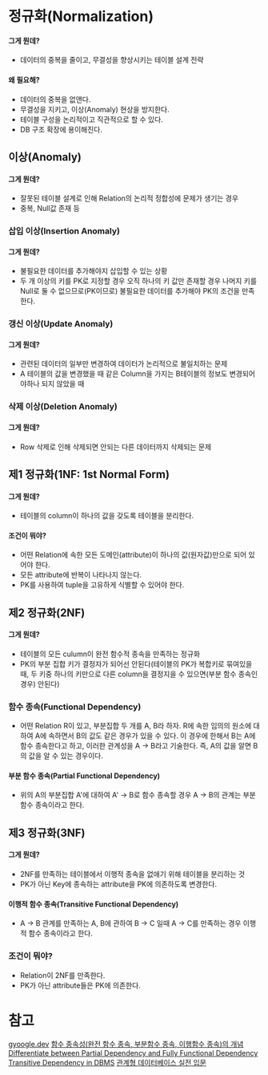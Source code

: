 # 정규화(Normalization)
#### 그게 뭔데?
- 데이터의 중복을 줄이고, 무결성을 향상시키는 테이블 설계 전략

#### 왜 필요해?
- 데이터의 중복을 없앤다.
- 무결성을 지키고, 이상(Anomaly) 현상을 방지한다.
- 테이블 구성을 논리적이고 직관적으로 할 수 있다.
- DB 구조 확장에 용이해진다.

## 이상(Anomaly)
#### 그게 뭔데?
- 잘못된 테이블 설계로 인해 Relation의 논리적 정합성에 문제가 생기는 경우
- 중복, Null값 존재 등 

### 삽입 이상(Insertion Anomaly)
#### 그게 뭔데?
- 불필요한 데이터를 추가해야지 삽입할 수 있는 상황
- 두 개 이상의 키를 PK로 지정할 경우 오직 하나의 키 값만 존재할 경우 나머지 키를 Null로 둘 수 없으므로(PK이므로) 불필요한 데이터를 추가해야 PK의 조건을 만족한다. 

### 갱신 이상(Update Anomaly)
#### 그게 뭔데?
- 관련된 데이터의 일부만 변경하여 데이터가 논리적으로 불일치하는 문제
- A 테이블의 값을 변경했을 때 같은 Column을 가지는 B테이블의 정보도 변경되어야하나 되지 않았을 때

### 삭제 이상(Deletion Anomaly)
#### 그게 뭔데?
- Row 삭제로 인해 삭제되면 안되는 다른 데이터까지 삭제되는 문제

## 제1 정규화(1NF: 1st Normal Form)
#### 그게 뭔데?
- 테이블의 column이 하나의 값을 갖도록 테이블을 분리한다.

#### 조건이 뭐야?
- 어떤 Relation에 속한 모든 도메인(attribute)이 하나의 값(원자값)만으로 되어 있어야 한다.
- 모든 attribute에 반복이 나타나지 않는다.
- PK를 사용하여 tuple을 고유하게 식별할 수 있어야 한다.


## 제2 정규화(2NF)
#### 그게 뭔데?
- 테이블의 모든 culumn이 완전 함수적 종속을 만족하는 정규화
- PK의 부분 집합 키가 결정자가 되어선 안된다(테이블의 PK가 복합키로 묶여있을 때, 두 키중 하나의 키만으로 다른 column을 결정지을 수 있으면(부분 함수 종속인 경우) 안된다)

### 함수 종속(Functional Dependency)
- 어떤 Relation R이 있고, 부분집합 두 개를 A, B라 하자. R에 속한 임의의 원소에 대하여 A에 속하면서 B의 값도 같은 경우가 있을 수 있다. 이 경우에 한해서 B는 A에 함수 종속한다고 하고, 이러한 관계성을 A -> B라고 기술한다. 즉, A의 값을 알면 B의 값을 알 수 있는 경우이다. 

#### 부분 함수 종속(Partial Functional Dependency)
- 위의 A의 부분집합 A'에 대하여 A' -> B로 함수 종속할 경우 A -> B의 관계는 부분 함수 종속이라고 한다. 

## 제3 정규화(3NF)
#### 그게 뭔데?
- 2NF를 만족하는 테이블에서 이행적 종속을 없애기 위해 테이블을 분리하는 것
- PK가 아닌 Key에 종속하는 attribute을 PK에 의존하도록 변경한다. 

#### 이행적 함수 종속(Transitive Functional Dependency)
- A -> B 관계를 만족하는 A, B에 관하여 B -> C 일때 A -> C를 만족하는 경우 이행적 함수 종속이라고 한다. 

### 조건이 뭐야?
- Relation이 2NF를 만족한다.
- PK가 아닌 attribute들은 PK에 의존한다.

# 참고
[gyoogle.dev](https://gyoogle.dev/blog/computer-science/data-base/Normalization.html)
[함수 종속성(완전 함수 종속, 부분함수 종속, 이행함수 종속)의 개념](https://developer111.tistory.com/80)
[Differentiate between Partial Dependency and Fully Functional Dependency](https://www.geeksforgeeks.org/differentiate-between-partial-dependency-and-fully-functional-dependency/#:~:text=Partial%20Functional%20Dependency%20%3A,%2C%20and%20D%2D%3EB.)
[Transitive Dependency in DBMS](https://byjus.com/gate/transitive-dependency-in-dbms-notes/#:~:text=FAQs-,What%20is%20Transitive%20Dependency%20in%20DBMS%3F,must%20eliminate%20the%20Transitive%20Dependency.)
[관계형 데이터베이스 실전 입문](http://www.kyobobook.co.kr/product/detailViewKor.laf?ejkGb=KOR&mallGb=KOR&barcode=9791158390372&orderClick=LAG&Kc=)